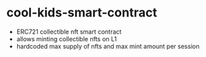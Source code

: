 # cool-kids-smart-contract

* ERC721 collectible nft smart contract
* allows minting collectible nfts on L1
* hardcoded max supply of nfts and max mint amount per session
